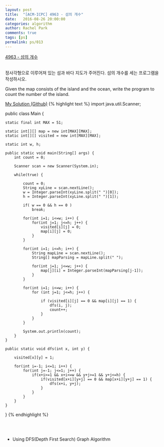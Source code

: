 ```yaml
---
layout: post
title:  "[ACM-ICPC] 4963 - 섬의 개수"
date:   2016-08-26 20:00:00
categories: algorithm
author: Rachel Park
comments: true
tags: [ps]
permalink: ps/013
---
```



<a href='https://www.acmicpc.net/problem/4963'>4963 - 섬의 개수</a>
<br/><br/>

정사각형으로 이루어져 있는 섬과 바다 지도가 주어진다. 섬의 개수를 세는 프로그램을 작성하시오.

Given the map consists of the island and the ocean, write the program to count the number of the island.



<a href='https://github.com/mjpark03/acmicpc/blob/master/src/IslandNumber.java'>My Solution (Github)</a>
{% highlight text %}
import java.util.Scanner;

public class Main {
 
    static final int MAX = 51;
 
    static int[][] map = new int[MAX][MAX];
    static int[][] visited = new int[MAX][MAX];
 
    static int w, h;
 
    public static void main(String[] args) {
        int count = 0;
 
        Scanner scan = new Scanner(System.in);
 
        while(true) {
 
            count = 0;
            String xyLine = scan.nextLine();
            w = Integer.parseInt(xyLine.split(" ")[0]);
            h = Integer.parseInt(xyLine.split(" ")[1]);
 
            if( w == 0 && h == 0 )
                break;
 
            for(int i=1; i<=w; i++) {
                for(int j=1; j<=h; j++) {
                    visited[i][j] = 0;
                    map[i][j] = 0;
                }
            }
 
            for(int i=1; i<=h; i++) {
                String mapLine = scan.nextLine();
                String[] mapParsing = mapLine.split(" ");
 
                for(int j=1; j<=w; j++) {
                    map[j][i] = Integer.parseInt(mapParsing[j-1]);
                }
            }
 
            for(int i=1; i<=w; i++) {
                for (int j=1; j<=h; j++) {
 
                    if (visited[i][j] == 0 && map[i][j] == 1) {
                        dfs(i, j);
                        count++;
                    }
                }
            }
 
            System.out.println(count);
        }
    }
 
    public static void dfs(int x, int y) {
 
        visited[x][y] = 1;
 
        for(int i=-1; i<=1; i++) {
            for(int j=-1; j<=1; j++) {
                if(x+i>=1 && x+i<=w && y+j>=1 && y+j<=h) {
                    if(visited[x+i][y+j] == 0 && map[x+i][y+j] == 1) {
                        dfs(x+i, y+j);
                    }
                }
            }
        }
    }
}
{% endhighlight %}

<!-- more -->

<br/><br/>
* Using DFS(Depth First Search) Graph Algorithm

